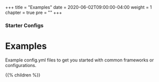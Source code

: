 +++
title = "Examples"
date = 2020-06-02T09:00:00-04:00
weight = 1
chapter = true
pre = ""
+++

### Starter Configs

# Examples

Example config.yml files to get you started with common frameworks or configurations.

{{% children  %}}
